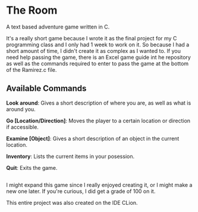 # The Room
A text based adventure game written in C.

It's a really short game because I wrote it as the final project for my C programming class and I only had 1 week to work on it.
So because I had a short amount of time, I didn't create it as complex as I wanted to.
If you need help passing the game, there is an Excel game guide int he repository as well as the commands required to enter to pass the game at the bottom of the Ramirez.c file.

## Available Commands

**Look around**: Gives a short description of where you are, as well as what is around you.

**Go [Location/Direction]**: Moves the player to a certain location or direction if accessible.

**Examine [Object]**: Gives a short description of an object in the current location.

**Inventory**: Lists the current items in your posession.

**Quit**: Exits the game.

##
I might expand this game since I really enjoyed creating it, or I might make a new one later. If you're curious, I did get a grade of 100 on it.

This entire project was also created on the IDE CLion.
